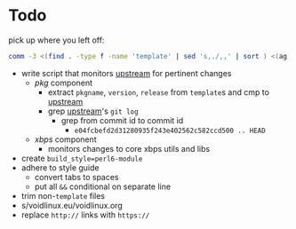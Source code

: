 Todo
====

pick up where you left off:

```sh
comm -3 <(find . -type f -name 'template' | sed 's,./,,' | sort ) <(ag Weidenbaum -l | sort) | ag srcpkgs
```

- write script that monitors [upstream][upstream] for pertinent changes
  - *pkg* component
    - extract `pkgname`, `version`, `release` from `template`s and cmp to
      [upstream][upstream]
    - grep [upstream][upstream]'s `git log`
      - grep from commit id to commit id
        - `e04fcbefd2d31280935f243e402562c582ccd500 .. HEAD`
  - *xbps* component
    - monitors changes to core xbps utils and libs
- create `build_style=perl6-module`
- adhere to style guide
  - convert tabs to spaces
  - put all `&&` conditional on separate line
- trim non-`template` files
- s/voidlinux.eu/voidlinux.org
- replace `http://` links with `https://`

[upstream]: https://github.com/void-linux/void-packages
